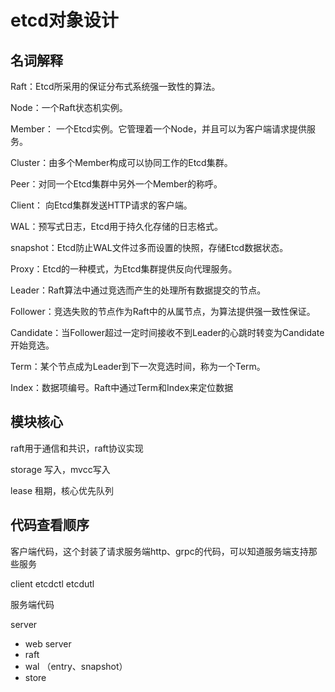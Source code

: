 # etcd对象设计


## 名词解释



Raft：Etcd所采用的保证分布式系统强一致性的算法。

Node：一个Raft状态机实例。

Member： 一个Etcd实例。它管理着一个Node，并且可以为客户端请求提供服务。

Cluster：由多个Member构成可以协同工作的Etcd集群。

Peer：对同一个Etcd集群中另外一个Member的称呼。

Client： 向Etcd集群发送HTTP请求的客户端。

WAL：预写式日志，Etcd用于持久化存储的日志格式。

snapshot：Etcd防止WAL文件过多而设置的快照，存储Etcd数据状态。

Proxy：Etcd的一种模式，为Etcd集群提供反向代理服务。

Leader：Raft算法中通过竞选而产生的处理所有数据提交的节点。

Follower：竞选失败的节点作为Raft中的从属节点，为算法提供强一致性保证。

Candidate：当Follower超过一定时间接收不到Leader的心跳时转变为Candidate开始竞选。

Term：某个节点成为Leader到下一次竞选时间，称为一个Term。

Index：数据项编号。Raft中通过Term和Index来定位数据


## 模块核心


raft用于通信和共识，raft协议实现

storage 写入，mvcc写入

lease 租期，核心优先队列


## 代码查看顺序


客户端代码，这个封装了请求服务端http、grpc的代码，可以知道服务端支持那些服务

client
etcdctl
etcdutl


服务端代码


server
- web server
- raft
- wal （entry、snapshot）
- store







